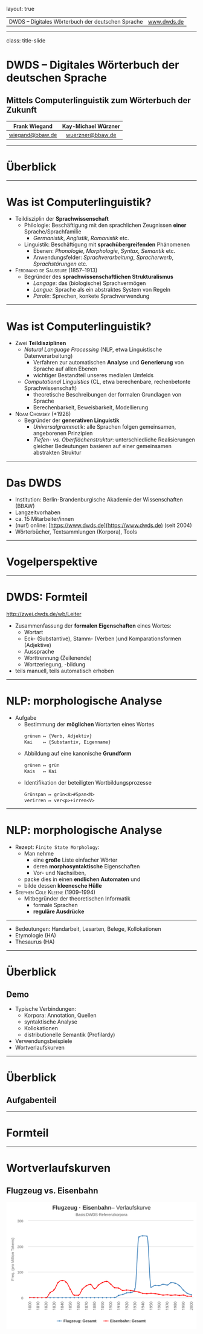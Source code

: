 layout: true
  
<div class="my-header"></div>

<div class="my-footer">
  <table>
    <tr>
      <td>DWDS &ndash; Digitales Wörterbuch der deutschen Sprache</td>
      <td style="text-align:right"><a href="https://www.dwds.de">www.dwds.de</a></td>
    </tr>
  </table>
</div>

---

class: title-slide

# DWDS &ndash; Digitales Wörterbuch der deutschen Sprache  
## Mittels Computerlinguistik zum Wörterbuch der Zukunft

| Frank Wiegand   | Kay-Michael Würzner |
|:---------------:|:-------------------:|
| [wiegand@bbaw.de](mailto:wiegand@bbaw.de) | [wuerzner@bbaw.de](mailto:wuerzner@bbaw.de) |

---

# Überblick


---

# Was ist Computerlinguistik?

- Teildisziplin der **Sprachwissenschaft**
    + Philologie: Beschäftigung mit den sprachlichen Zeugnissen **einer** Sprache/Sprachfamilie
        * *Germanistik*, *Anglistik*, *Romanistik* etc.
    + Linguistik: Beschäftigung mit **sprachübergreifenden** Phänomenen
        * Ebenen: *Phonologie*, *Morphologie*, *Syntax*, *Semantik* etc.
        * Anwendungsfelder: *Sprachverarbeitung*, *Spracherwerb*, *Sprachstörungen* etc.
- <span style="font-variant:small-caps;">Ferdinand de Saussure</span> (1857&ndash;1913)
    + Begründer des **sprachwissenschaftlichen Strukturalismus**
        * *Langage*: das (biologische) Sprachvermögen
        * *Langue*: Sprache als ein abstraktes System von Regeln
        * *Parole*: Sprechen, konkete Sprachverwendung

---

# Was ist Computerlinguistik?

- Zwei **Teildisziplinen**
    + *Natural Language Processing* (NLP, etwa Linguistische Datenverarbeitung)
        * Verfahren zur automatischen **Analyse** und **Generierung** von Sprache auf allen Ebenen
        * wichtiger Bestandteil unseres medialen Umfelds
    + *Computational Linguistics* (CL, etwa berechenbare, rechenbetonte Sprachwissenschaft)
        * theoretische Beschreibungen der formalen Grundlagen von Sprache
        * Berechenbarkeit, Beweisbarkeit, Modellierung
- <span style="font-variant:small-caps;">Noam Chomsky</span> (&#x2A;1928)
    + Begründer der **generativen Linguistik**
        * *Universalgrammatik*: alle Sprachen folgen gemeinsamen, angeborenen Prinzipien
        * *Tiefen- vs. Oberflächenstruktur*: unterschiedliche Realisierungen gleicher Bedeutungen basieren auf einer gemeinsamen abstrakten Struktur

---

# Das DWDS

- Institution: Berlin-Brandenburgische Akademie der Wissenschaften (BBAW)
- Langzeitvorhaben
- ca. 15 Mitarbeiter/innen
- (nur!) online: [https://www.dwds.de](https://www.dwds.de) (seit 2004)
- Wörterbücher, Textsammlungen (Korpora), Tools

---

# Vogelperspektive

---

# DWDS: Formteil

http://zwei.dwds.de/wb/Leiter

- Zusammenfassung der **formalen Eigenschaften** eines Wortes:
    + Wortart
    + Eck- (Substantive), Stamm- (Verben )und Komparationsformen (Adjektive)
    + Aussprache
    + Worttrennung (Zeilenende)
    + Wortzerlegung, -bildung
- teils manuell, teils automatisch erhoben

---

# NLP: morphologische Analyse

- Aufgabe
    + Bestimmung der **möglichen** Wortarten eines Wortes
      ```
      grünen ↦ {Verb, Adjektiv}
      Kai    ↦ {Substantiv, Eigenname}
      ```
    + Abbildung auf eine kanonische **Grundform**
      ```
      grünen ↦ grün
      Kais   ↦ Kai
      ```
    + Identifikation der beteiligten Wortbildungsprozesse
      ```
      Grünspan ↦ grün<A>#Span<N>
      verirren ↦ ver<p>+irren<V>
      ```

---

# NLP: morphologische Analyse

- Rezept: `Finite State Morphology`:
    + Man nehme
        * eine **große** Liste einfacher Wörter
        * deren **morphosyntaktische** Eigenschaften
        * Vor- und Nachsilben,
    + packe dies in einen **endlichen Automaten** und
    + bilde dessen **kleenesche Hülle**
- <span style="font-variant:small-caps;">Stephen Cole Kleene</span> (1909&ndash;1994)
    + Mitbegründer der theoretischen Informatik
        * formale Sprachen
        * **reguläre Ausdrücke**


---

- Bedeutungen: Handarbeit, Lesarten, Belege, Kollokationen
- Etymologie (HA)
- Thesaurus (HA)

---

# Überblick

## Demo

- Typische Verbindungen:
    - Korpora: Annotation, Quellen
    - syntaktische Analyse
    - Kollokationen
    - distributionelle Semantik (Profilardy)
- Verwendungsbeispiele
- Wortverlaufskurven

---

# Überblick

## Aufgabenteil

---

# Formteil

---

# Wortverlaufskurven
## Flugzeug vs. Eisenbahn

![Flugzeug vs. Eisenbahn](flugzeug_vs_eisenbahn.svg)
